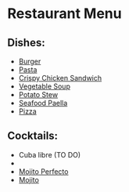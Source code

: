# Restaurant Menu

## Dishes:

* [Burger](./dishes/dish1a.md)
* [Pasta](./dishes/dish1b.md)
* [Crispy Chicken Sandwich](./dishes/dish2.md)
* [Vegetable Soup](./dishes/dish3.md)
* [Potato Stew](dishes/dish4.md)
* [Seafood Paella](./dishes/dish5.md)
* [Pizza](./dishes/dish6.md)

## Cocktails:

* Cuba libre (TO DO)
* 
* [Mojito Perfecto](./cocktails/cocktail3.md)
* [Mojito](./cocktails/cocktail1.md)
